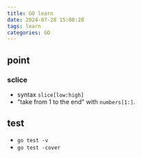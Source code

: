 ```yaml
---
title: GO learn
date: 2024-07-28 15:08:28
tags: learn
categories: GO
---
```


## point

### sclice

- syntax `slice[low:high]`
- "take from 1 to the end" with `numbers[1:]`.



## test

- `go test -v`
- `go test -cover`

